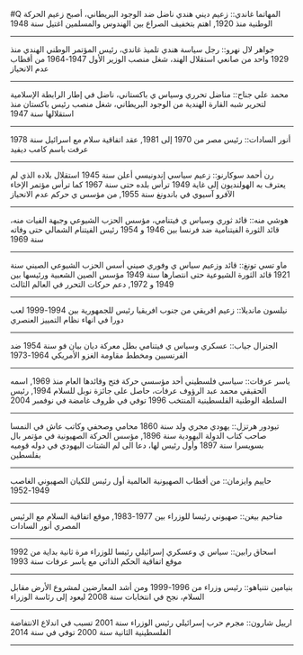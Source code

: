 #Q 
المهاتما غاندي:: زعيم ديني هندي ناضل ضد الوجود البريطاني، أصبح زعيم الحركة الوطنية منذ 1920, اهتم بتخفيف الصراع بين الهندوس والمسلمين اغتيل سنة 1948
***
جواهر لال نهرو:: رجل سياسة هندي تلميذ غاندي، رئيس المؤتمر الوطني الهندي منذ 1929 واحد من صانعي استقلال الهند، شغل منصب الوزير الأول 1947-1964 من أقطاب عدم الانحياز
***
محمد علي جناح:: مناضل تحرري وسياس ي باكستاني، ناضل في إطار الرابطة الإسلامية لتحرير شبه القارة الهندية من الوجود البريطاني، شغل منصب رئيس باكستان منذ استقلالها سنة 1947
***
أنور السادات:: رئيس مصر من 1970 إلى 1981, عقد اتفاقية سلام مع اسرائيل سنة 1978 عرفت باسم كامب ديفيد
***
رن أحمد سوكارنو:: زعيم سياسي إندونيسي أعلن سنة 1945 استقلال بلاده الذي لم يعترف به الهولنديون إلى غاية 1949 ترأس بلده حتى سنة 1967 كما ترأس مؤتمر الإخاء الآفرو آسيوي في باندونغ سنة 1955, من مؤسس ي حركم عدم الانحياز
***
هوشي منه:: قائد ثوري وسياس ي فيتنامي، مؤسس الحزب الشيوعي وجبهة الفيات منه، قائد الثورة الفيتنامية ضد فرنسا بين 1946 و 1954 رئيس الفيتنام الشمالي حتى وفاته سنة 1969
***
ماو تسي تونغ:: قائد وزعيم سياس ي وفوري صيني أسس الحزب الشيوعي الصيني سنة 1921 قائد الثورة الشيوعية حتى انتصارها سنة 1949 مؤسس الصين الشعبية ورئيسها بين 1949 و 1972, دعم حركات التحرر في العالم الثالث
***
نيلسون مانديلا:: زعيم افريقي من جنوب افريقيا رئيس للجمهورية بين 1994-1999 لعب دورا في انهاء نظام التمييز العنصري
***
الجنرال جياب:: عسكري وسياس ي فيتنامي بطل معركة ديان بيان فو سنة 1954 ضد الفرنسيين ومخطط مقاومة الغزو الأمريكي 1964-1973
***
ياسر عرفات:: سياسي فلسطيني أحد مؤسسي حركة فتح وقائدها العام منذ 1969, اسمه الحقيقي محمد عبد الرؤوف عرفات، حاصل على جائزة نوبل للسلام 1994, رئيس السلطة الوطنية الفلسطينية المنتخب 1996 توفي في ظروف غامضة في نوفمبر 2004
***
تيودور هرتزل:: يهودي مجري ولد سنة 1860 محامي وصحفي وكاتب عاش في النمسا صاحب كتاب الدولة اليهودية سنة 1896, مؤسس الحركة الصهيونية في مؤتمر بال بسويسرا سنة 1897 وأول رئيس لها، دعا الى لم الشتات اليهودي في دوله قوميه بفلسطين 
***
حاييم وايزمان:: من أقطاب الصهيونية العالمية أول رئيس للكيان الصهيوني الغاصب 1949-1952 
***
مناحيم بيغن:: صهيوني رئيسا للوزراء بين 1977-1983, موقع اتفاقية السلام مع الرئيس المصري أنور السادات 
***
اسحاق رابين:: سياس ي وعسكري إسرائيلي رئيسا للوزراء مرة ثانية بداية من 1992 موقع اتفاقية الحكم الذاتي مع ياسر عرفات سنة 1993 
***
بنيامين نتنياهو:: رئيس وزراء من 1996-1999 ومن أشد المعارضين لمشروع الأرض مقابل السلام، نجح في انتخابات سنة 2008 ليعود إلى رئاسة الوزراء 
***
ارييل شارون:: مجرم حرب إسرائيلي رئيس الوزراء سنة 2001 تسبب في اندلاع الانتفاضة الفلسطينية الثانية سنة 2000 توفي في سنة 2014
***

